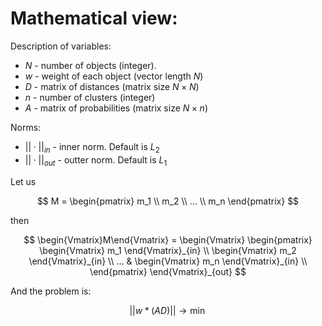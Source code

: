 # Mathematical view:

Description of variables:
- $N$ - number of objects (integer).
- $w$ - weight of each object (vector length $N$)
- $D$ - matrix of distances (matrix size $N\times N$)
- $n$ - number of clusters (integer)
- $A$ - matrix of probabilities (matrix size $N\times n$)

Norms:
- $||\cdot||_{in}$ - inner norm. Default is $L_2$
- $||\cdot||_{out}$ - outter norm. Default is $L_1$

Let us 

$$
    M = 
    \begin{pmatrix}
        m_1 \\ 
        m_2 \\ 
        ... \\ 
        m_n
    \end{pmatrix}
$$

then

$$
    \begin{Vmatrix}M\end{Vmatrix} = 
    \begin{Vmatrix}
    \begin{pmatrix}
        \begin{Vmatrix} m_1 \end{Vmatrix}_{in} \\
        \begin{Vmatrix} m_2 \end{Vmatrix}_{in} \\
        ... &
        \begin{Vmatrix} m_n \end{Vmatrix}_{in} \\
    \end{pmatrix}
    \end{Vmatrix}_{out}
$$

And the problem is:

$$
    ||w*(AD)||\to\min
$$

